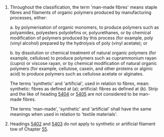 1. Throughout the classification, the term 'man-made fibres' means staple fibres and filaments of organic polymers produced by manufacturing processes, either:

    a. by polymerisation of organic monomers, to produce polymers such as polyamides, polyesters polyolefins or, polyurethanes, or by chemical modification of polymers produced by this process (for example, poly (vinyl alcohol) prepared by the hydrolysis of poly (vinyl acetate); or
    
    b. by dissolution or chemical treatment of natural organic polymers (for example, cellulose) to produce polymers such as cuprammonium rayan (cupro) or viscose rayan, or by chemical modification of natural organic polymers (for example, cellulose, casein, and other proteins or alginic acid) to produce polymers such as cellulose acetate or alginates.
    
    The terms 'synthetic' and 'artificial', used in relation to fibres, mean: synthetic: fibres as defined at (a); artificial: fibres as defined at (b). Strip and the like of heading [5404](/headings/5404) or [5405](/headings/5405) are not considered to be man-made fibres.
    
    The terms 'man-made', 'synthetic' and 'artificial' shall have the same meanings when used in relation to 'textile materials'.

2. Headings [5402](/headings/5402) and [5403](/headings/5403) do not apply to synthetic or artificial filament tow of Chapter [55](/chapters/55).
